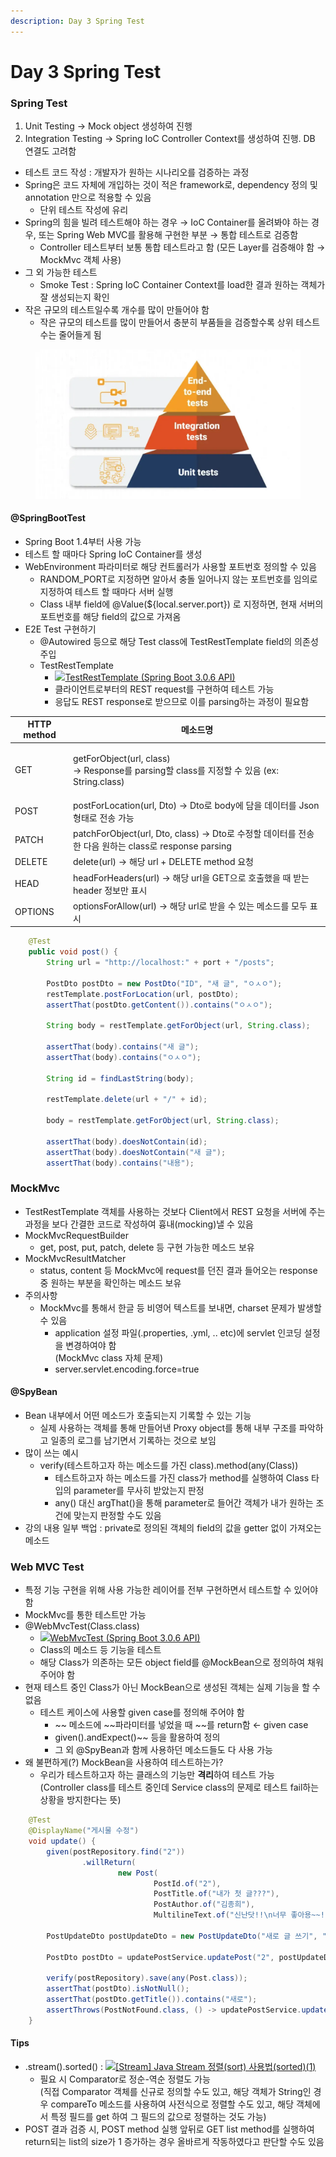 ```yaml
---
description: Day 3 Spring Test
---
```


# Day 3 Spring Test

### Spring Test <a href="#spring-test" id="spring-test"></a>

1. Unit Testing → Mock object 생성하여 진행
2. Integration Testing → Spring IoC Controller Context를 생성하여 진행. DB 연결도 고려함

* 테스트 코드 작성 : 개발자가 원하는 시나리오를 검증하는 과정
* Spring은 코드 자체에 개입하는 것이 적은 framework로, dependency 정의 및 annotation 만으로 적용할 수 있음
  * 단위 테스트 작성에 유리
* Spring의 힘을 빌려 테스트해야 하는 경우 → IoC Container를 올려봐야 하는 경우, 또는 Spring Web MVC를 활용해 구현한 부분 → 통합 테스트로 검증함
  * Controller 테스트부터 보통 통합 테스트라고 함 (모든 Layer를 검증해야 함 → MockMvc 객체 사용)
* 그 외 가능한 테스트
  * Smoke Test : Spring IoC Container Context를 load한 결과 원하는 객체가 잘 생성되는지 확인
* 작은 규모의 테스트일수록 개수를 많이 만들어야 함
  * 작은 규모의 테스트를 많이 만들어서 충분히 부품들을 검증할수록 상위 테스트 수는 줄어들게 됨

<figure><img src="../.gitbook/assets/image.png" alt=""><figcaption></figcaption></figure>

#### @SpringBootTest <a href="#springboottest" id="springboottest"></a>

* Spring Boot 1.4부터 사용 가능
* 테스트 할 때마다 Spring IoC Container를 생성
* WebEnvironment 파라미터로 해당 컨트롤러가 사용할 포트번호 정의할 수 있음
  * RANDOM\_PORT로 지정하면 알아서 충돌 일어나지 않는 포트번호를 임의로 지정하여 테스트 할 때마다 서버 실행
  * Class 내부 field에 @Value(${local.server.port}) 로 지정하면, 현재 서버의 포트번호를 해당 field의 값으로 가져옴
* E2E Test 구현하기
  * @Autowired 등으로 해당 Test class에 TestRestTemplate field의 의존성 주입
  * TestRestTemplate
    * [![](https://docs.spring.io/favicon.ico)TestRestTemplate (Spring Boot 3.0.6 API)](https://docs.spring.io/spring-boot/docs/current/api/org/springframework/boot/test/web/client/TestRestTemplate.html)
    * 클라이언트로부터의 REST request를 구현하여 테스트 가능
    * 응답도 REST response로 받으므로 이를 parsing하는 과정이 필요함

| **HTTP method** | **메소드명**                                                                                   |
| --------------- | ------------------------------------------------------------------------------------------ |
| GET             | <p>getForObject(url, class)<br>→ Response를 parsing할 class를 지정할 수 있음 (ex: String.class)</p> |
| POST            | postForLocation(url, Dto) → Dto로 body에 담을 데이터를 Json 형태로 전송 가능                              |
| PATCH           | patchForObject(url, Dto, class) → Dto로 수정할 데이터를 전송한 다음 원하는 class로 response parsing         |
| DELETE          | delete(url) → 해당 url + DELETE method 요청                                                    |
| HEAD            | headForHeaders(url) → 해당 url을 GET으로 호출했을 때 받는 header 정보만 표시                                |
| OPTIONS         | optionsForAllow(url) → 해당 url로 받을 수 있는 메소드를 모두 표시                                          |

```java
    @Test
    public void post() {
        String url = "http://localhost:" + port + "/posts";

        PostDto postDto = new PostDto("ID", "새 글", "ㅇㅅㅇ");
        restTemplate.postForLocation(url, postDto);
        assertThat(postDto.getContent()).contains("ㅇㅅㅇ");

        String body = restTemplate.getForObject(url, String.class);

        assertThat(body).contains("새 글");
        assertThat(body).contains("ㅇㅅㅇ");

        String id = findLastString(body);

        restTemplate.delete(url + "/" + id);

        body = restTemplate.getForObject(url, String.class);

        assertThat(body).doesNotContain(id);
        assertThat(body).doesNotContain("새 글");
        assertThat(body).contains("내용");
```

### MockMvc <a href="#mockmvc" id="mockmvc"></a>

* TestRestTemplate 객체를 사용하는 것보다 Client에서 REST 요청을 서버에 주는 과정을 보다 간결한 코드로 작성하여 흉내(mocking)낼 수 있음
* MockMvcRequestBuilder
  * get, post, put, patch, delete 등 구현 가능한 메소드 보유
* MockMvcResultMatcher
  * status, content 등 MockMvc에 request를 던진 결과 들어오는 response 중 원하는 부분을 확인하는 메소드 보유
* 주의사항
  * MockMvc를 통해서 한글 등 비영어 텍스트를 보내면, charset 문제가 발생할 수 있음
    * application 설정 파일(.properties, .yml, .. etc)에 servlet 인코딩 설정을 변경하여야 함\
      (MockMvc class 자체 문제)
    * server.servlet.encoding.force=true

#### @SpyBean <a href="#spybean" id="spybean"></a>

* Bean 내부에서 어떤 메소드가 호출되는지 기록할 수 있는 기능
  * 실제 사용하는 객체를 통해 만들어낸 Proxy object를 통해 내부 구조를 파악하고 일종의 로그를 남기면서 기록하는 것으로 보임
* 많이 쓰는 예시
  * verify(테스트하고자 하는 메소드를 가진 class).method(any(Class))
    * 테스트하고자 하는 메소드를 가진 class가 method를 실행하여 Class 타입의 parameter를 무사히 받았는지 판정
    * any() 대신 argThat()을 통해 parameter로 들어간 객체가 내가 원하는 조건에 맞는지 판정할 수도 있음
* 강의 내용 일부 백업 : private로 정의된 객체의 field의 값을 getter 없이 가져오는 메소드

### Web MVC Test <a href="#web-mvc-test" id="web-mvc-test"></a>

* 특정 기능 구현을 위해 사용 가능한 레이어를 전부 구현하면서 테스트할 수 있어야 함
* MockMvc를 통한 테스트만 가능
* @WebMvcTest(Class.class)
  * [![](https://docs.spring.io/favicon.ico)WebMvcTest (Spring Boot 3.0.6 API)](https://docs.spring.io/spring-boot/docs/current/api/org/springframework/boot/test/autoconfigure/web/servlet/WebMvcTest.html)
  * Class의 메소드 등 기능을 테스트
  * 해당 Class가 의존하는 모든 object field를 @MockBean으로 정의하여 채워주어야 함
* 현재 테스트 중인 Class가 아닌 MockBean으로 생성된 객체는 실제 기능을 할 수 없음
  * 테스트 케이스에 사용할 given case를 정의해 주어야 함
    * \~\~ 메소드에 \~\~파라미터를 넣었을 때 \~\~를 return함 ← given case
    * given().andExpect()\~\~ 등을 활용하여 정의
    * 그 외 @SpyBean과 함께 사용하던 메소드들도 다 사용 가능
* 왜 불편하게(?) MockBean을 사용하여 테스트하는가?
  * 우리가 테스트하고자 하는 클래스의 기능만 **격리**하여 테스트 가능\
    (Controller class를 테스트 중인데 Service class의 문제로 테스트 fail하는 상황을 방지한다는 뜻)

```java
    @Test
    @DisplayName("게시물 수정")
    void update() {
        given(postRepository.find("2"))
                .willReturn(
                        new Post(
                                PostId.of("2"),
                                PostTitle.of("내가 첫 글???"),
                                PostAuthor.of("김종희"),
                                MultilineText.of("신난닷!!\n너무 좋아용~~!!")));

        PostUpdateDto postUpdateDto = new PostUpdateDto("새로 글 쓰기", "새로 글을\n쓰는 중입니다.\n\n좋아용");
        
        PostDto postDto = updatePostService.updatePost("2", postUpdateDto);

        verify(postRepository).save(any(Post.class));
        assertThat(postDto).isNotNull();
        assertThat(postDto.getTitle()).contains("새로");
        assertThrows(PostNotFound.class, () -> updatePostService.updatePost("3", postUpdateDto));
    }
```

#### Tips <a href="#tips" id="tips"></a>

* .stream().sorted() : [![](https://t1.daumcdn.net/tistory\_admin/favicon/tistory\_favicon\_32x32.ico)\[Stream\] Java Stream 정렬(sort) 사용법(sorted)(1)](https://ssamdu.tistory.com/7)
  * 필요 시 Comparator로 정순-역순 정렬도 가능\
    (직접 Comparator 객체를 신규로 정의할 수도 있고, 해당 객체가 String인 경우 compareTo 메소드를 사용하여 사전식으로 정렬할 수도 있고, 해당 객체에서 특정 필드를 get 하여 그 필드의 값으로 정렬하는 것도 가능)
* POST 결과 검증 시, POST method 실행 앞뒤로 GET list method를 실행하여 return되는 list의 size가 1 증가하는 경우 올바르게 작동하였다고 판단할 수도 있음
